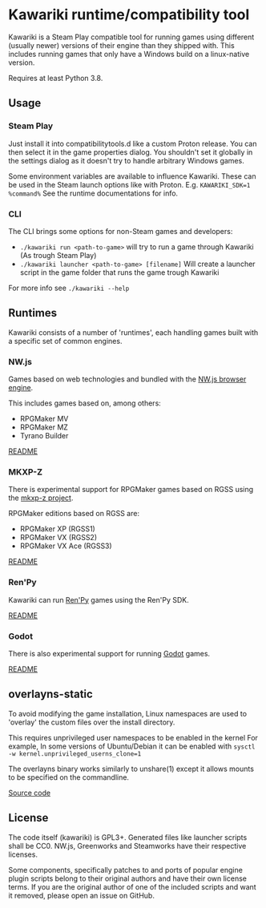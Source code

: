 Kawariki runtime/compatibility tool
===================================

Kawariki is a Steam Play compatible tool for running games using
different (usually newer) versions of their engine than they shipped with.
This includes running games that only have a Windows build on a linux-native version.

Requires at least Python 3.8.

Usage
-----

### Steam Play
Just install it into compatibilitytools.d like a custom Proton release. You can then
select it in the game properties dialog. You shouldn't set it globally in the settings
dialog as it doesn't try to handle arbitrary Windows games.

Some environment variables are available to influence Kawariki.
These can be used in the Steam launch options like with Proton. E.g. `KAWARIKI_SDK=1 %command%`
See the runtime documentations for info.

### CLI
The CLI brings some options for non-Steam games and developers:

- `./kawariki run <path-to-game>` will try to run a game through Kawariki (As trough Steam Play)
- `./kawariki launcher <path-to-game> [filename]` Will create a launcher script in the game folder that runs the game trough Kawariki
<!--
- `./kawariki patch <path-to-game> -o <new-path>` Makes a copy of the game with it's engine replaced

Note: Patch mode doesn't (currently) support all features
-->

For more info see `./kawariki --help`


Runtimes
--------

Kawariki consists of a number of 'runtimes', each handling games
built with a specific set of common engines.

### NW.js

Games based on web technologies and bundled with the
[NW.js browser engine][nwjs].

This includes games based on, among others:
- RPGMaker MV
- RPGMaker MZ
- Tyrano Builder

[README][rt-nwjs]

### MKXP-Z

There is experimental support for RPGMaker games based on RGSS
using the [mkxp-z project][mkxp-z].

RPGMaker editions based on RGSS are:
- RPGMaker XP (RGSS1)
- RPGMaker VX (RGSS2)
- RPGMaker VX Ace (RGSS3)

[README][rt-mkxp]

### Ren'Py

Kawariki can run [Ren'Py][renpy] games using the Ren'Py SDK.

[README][rt-renpy]

### Godot

There is also experimental support for running [Godot][godot] games.

[README][rt-godot]


overlayns-static
----------------

To avoid modifying the game installation, Linux namespaces are used
to 'overlay' the custom files over the install directory.

This requires unprivileged user namespaces to be enabled in the kernel
For example, In some versions of Ubuntu/Debian it can be enabled with
`sysctl -w kernel.unprivileged_userns_clone=1`

The overlayns binary works similarly to unshare(1) except it allows
mounts to be specified on the commandline.

[Source code][overlayns-src]

License
-------

The code itself (kawariki) is GPL3+. Generated files like launcher scripts shall be CC0.
NW.js, Greenworks and Steamworks have their respective licenses.

Some components, specifically patches to and ports of popular engine plugin scripts belong
to their original authors and have their own license terms. If you are the original author
of one of the included scripts and want it removed, please open an issue on GitHub.


<!-- References -->
[rt-nwjs]: nwjs/README.md
[rt-mkxp]: mkxp/README.md
[rt-renpy]: renpy/README.md
[rt-godot]: godot/README.md

[nwjs]: https://nwjs.io/
[mkxp-z]: https://roza-gb.gitbook.io/mkxp-z
[renpy]: https://renpy.org/
[godot]: https://godotengine.org/

[overlayns-src]: https://git.oro.sodimm.me/taeyeon/.files/src/branch/master/src/overlayns.cpp
